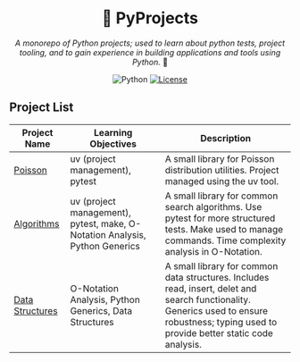 <div align="center">

# 🐍 PyProjects

*A monorepo of Python projects; used to learn about python tests, project tooling, and to gain experience in building applications and tools using Python.* 🚀

![Python](https://img.shields.io/badge/python-3.13%2B-blue)
[![License](https://img.shields.io/github/license/rezarajan/pyprojects)](https://github.com/rezarajan/pyprojects/blob/main/LICENSE)

</div>

## Project List

| Project Name | Learning Objectives | Description |
|--------------|------|-------------|
| [Poisson](https://github.com/rezarajan/pyprojects/tree/main/pyprojects/poisson) | uv (project management), pytest | A small library for Poisson distribution utilities. Project managed using the uv tool. |
| [Algorithms](https://github.com/rezarajan/pyprojects/tree/main/pyprojects/algorithms) | uv (project management), pytest, make, O-Notation Analysis, Python Generics| A small library for common search algorithms. Use pytest for more structured tests. Make used to manage commands. Time complexity analysis in O-Notation. |
| [Data Structures](https://github.com/rezarajan/pyprojects/tree/main/pyprojects/data_structures) | O-Notation Analysis, Python Generics, Data Structures | A small library for common data structures. Includes read, insert, delet and search functionality. Generics used to ensure robustness; typing used to provide better static code analysis. |


